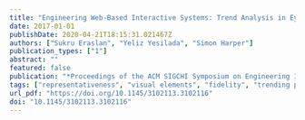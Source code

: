 ```yaml
---
title: "Engineering Web-Based Interactive Systems: Trend Analysis in Eye Tracking Scanpaths with a Tolerance"
date: 2017-01-01
publishDate: 2020-04-21T18:15:31.021467Z
authors: ["Sukru Eraslan", "Yeliz Yesilada", "Simon Harper"]
publication_types: ["1"]
abstract: ""
featured: false
publication: "*Proceedings of the ACM SIGCHI Symposium on Engineering Interactive Computing Systems*"
tags: ["representativeness", "visual elements", "fidelity", "trending path"]
url_pdf: "https://doi.org/10.1145/3102113.3102116"
doi: "10.1145/3102113.3102116"
---
```


